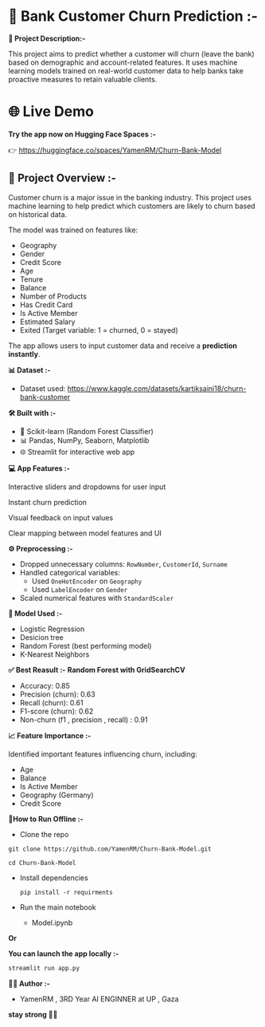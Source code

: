 # 🏦 Bank Customer Churn Prediction :-

**🧠 Project Description:-**

 This project aims to predict whether a customer will churn (leave the bank) based on demographic and account-related features.
 It uses machine learning models trained on real-world customer data to help banks take proactive measures to retain valuable clients.

# 🌐 Live Demo
**Try the app now on Hugging Face Spaces :-**

 👉 https://huggingface.co/spaces/YamenRM/Churn-Bank-Model
 
## 📌 Project Overview :-

Customer churn is a major issue in the banking industry. This project uses machine learning to help predict which customers are likely to churn based on historical data.

The model was trained on features like:
- Geography
- Gender
- Credit Score
- Age
- Tenure
 - Balance
 - Number of Products
 - Has Credit Card
 - Is Active Member
 - Estimated Salary
 - Exited (Target variable: 1 = churned, 0 = stayed)

The app allows users to input customer data and receive a **prediction instantly**.


**📊 Dataset :-**

 - Dataset used: https://www.kaggle.com/datasets/kartiksaini18/churn-bank-customer

**🛠️ Built with :-**
- 🧠 Scikit-learn (Random Forest Classifier)
- 📊 Pandas, NumPy, Seaborn, Matplotlib
- 🌐 Streamlit for interactive web app


**💻 App Features :-**

Interactive sliders and dropdowns for user input

Instant churn prediction

Visual feedback on input values

Clear mapping between model features and UI

**⚙️ Preprocessing :-**
- Dropped unnecessary columns: `RowNumber`, `CustomerId`, `Surname`
- Handled categorical variables:
  - Used `OneHotEncoder` on `Geography`
  - Used `LabelEncoder` on `Gender`
- Scaled numerical features with `StandardScaler`
  
**🧪 Model Used :-** 
 - Logistic Regression
 - Desicion tree
 - Random Forest (best performing model)
 - K-Nearest Neighbors

**✅ Best Reasult :-**
 **Random Forest with GridSearchCV**
  - Accuracy: 0.85
  - Precision (churn): 0.63
  - Recall (churn): 0.61
  - F1-score (churn): 0.62
  - Non-churn (f1 , precision , recall) : 0.91
 
 **📈 Feature Importance :-** 
 
   Identified important features influencing churn, including:
   - Age
   - Balance
   - Is Active Member
   - Geography (Germany)
   - Credit Score

**🚀How to Run Offline :-**
  -  Clone the repo
     
    git clone https://github.com/YamenRM/Churn-Bank-Model.git
  
    cd Churn-Bank-Model

-  Install dependencies
 
       pip install -r requirments

-  Run the main notebook
  
   - Model.ipynb

**Or**

**You can launch the app locally :-**

```bash
streamlit run app.py
```


**👨‍💻 Author :-**

- YamenRM , 3RD Year AI ENGINNER at UP , Gaza
  
**stay strong 💪💪**
